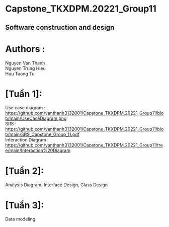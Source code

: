 # Capstone_TKXDPM.20221_Group11
## Software construction and design </br>
# Authors :</br>
Nguyen Van Thanh  </br>
Nguyen Trung Hieu </br>
Huu Tuong Tu
</br>
# [Tuần 1]: </br> 
Use case diagram : https://github.com/vanthanh3132001/Capstone_TKXDPM.20221_Group11/blob/main/UseCaseDiagram.png </br> 
SRS : https://github.com/vanthanh3132001/Capstone_TKXDPM.20221_Group11/blob/main/SRS_Capstone_Group_11.pdf </br> 
Interaction Diagram : https://github.com/vanthanh3132001/Capstone_TKXDPM.20221_Group11/tree/main/Interaction%20Diagram </br>            
# [Tuần 2]:</br> 
Analysis Diagram, Interface Design, Class Design </br>
# [Tuần 3]:</br> 
Data modeling</br>
